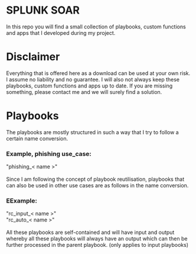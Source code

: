 <h1>SPLUNK SOAR</h1>
In this repo you will find a small collection of playbooks, custom functions and apps that I developed during my project.

<h1>Disclaimer</h1>
Everything that is offered here as a download can be used at your own risk. I assume no liability and no guarantee. I will also not always keep these playbooks, custom functions and apps up to date. If you are missing something, please contact me and we will surely find a solution.

<h1>Playbooks</h1>
The playbooks are mostly structured in such a way that I try to follow a certain name conversion.

<h3>Example, phishing use_case:</h3>
"phishing_< name >"<br>
<br>
Since I am following the concept of playbook reutilisation, playbooks that can also be used in other use cases are as follows in the name conversion. 

<h3>EExample:</h3>
"rc_input_< name >"<br>
"rc_auto_< name >"<br>
<br>
All these playbooks are self-contained and will have input and output whereby all these playbooks will always have an output which can then be further processed in the parent playbook. (only applies to input playbooks)
